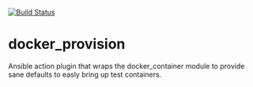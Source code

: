 [![Build Status](https://travis-ci.org/chrismeyersfsu/docker_provision.svg?branch=master)](https://travis-ci.org/chrismeyersfsu/docker_provision)


# docker_provision
Ansible action plugin that wraps the docker_container module to provide sane defaults to easly bring up test containers.

